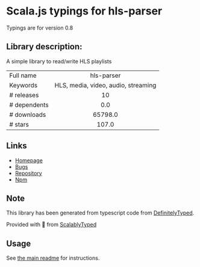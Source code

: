 
# Scala.js typings for hls-parser

Typings are for version 0.8

## Library description:
A simple library to read/write HLS playlists

|                    |                 |
| ------------------ | :-------------: |
| Full name          | hls-parser |
| Keywords           | HLS, media, video, audio, streaming |
| # releases         | 10 |
| # dependents       | 0.0 |
| # downloads        | 65798.0 |
| # stars            | 107.0 |

## Links
- [Homepage](https://github.com/kuu/hls-parser#readme)
- [Bugs](https://github.com/kuu/hls-parser/issues)
- [Repository](https://github.com/kuu/hls-parser)
- [Npm](https://www.npmjs.com/package/hls-parser)
    


## Note
This library has been generated from typescript code from [DefinitelyTyped](https://definitelytyped.org).

Provided with :purple_heart: from [ScalablyTyped](https://github.com/oyvindberg/ScalablyTyped)

## Usage
See [the main readme](../../readme.md) for instructions.


